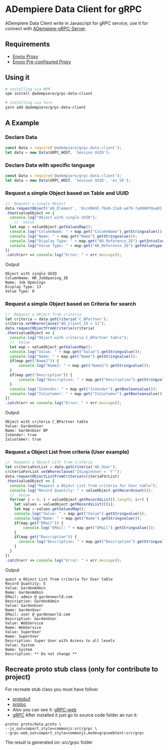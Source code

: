 # ADempiere Data Client for gRPC
ADempiere Data Client write in Javascript for gRPC service, use it for connect with
[ADempiere-gRPC-Server](https://github.com/erpcya/adempiere-gRPC-Server).

## Requirements
- [Envoy Proxy](https://www.envoyproxy.io/)
- [Envoy Pre-configured Proxy](https://github.com/erpcya/gRPC-Envoy-Proxy)

## Using it

``` bash
# installing via NPM
npm install @adempiere/grpc-data-client
```
``` bash
# installing via Yarn
yarn add @adempiere/grpc-data-client
```

## A Example
### Declare Data
```javascript
const Data = require('@adempiere/grpc-data-client');
let data = new Data(GRPC_HOST, 'Session UUID');
```
### Declare Data with specific language
```javascript
const Data = require('@adempiere/grpc-data-client');
let data = new Data(GRPC_HOST, 'Session UUID', 'es_VE');
```

### Request a simple Object based on Table and UUID
```javascript
//  Request a single Object
data.requestObject('AD_Element', '8cc49692-fb40-11e8-a479-7a0060f0aa01')
.then(valueObject => {
  console.log("Object with single UUID");
    //  Value
  let map = valueObject.getValuesMap();
  console.log("ColumnName: " + map.get("ColumnName").getStringvalue());
  console.log("Name: " + map.get("Name").getStringvalue());
  console.log("Display Type: " + map.get("AD_Reference_ID").getIntvalue());
  console.log("Value Type: " + map.get("AD_Reference_ID").getValuetype());
})
.catch(err => console.log("Error: " + err.message));
```

Output
```
Object with single UUID
ColumnName: HR_JobOpening_ID
Name: Job Openings
Display Type: 13
Value Type: 0
```

### Request a simple Object based on Criteria for search
```javascript
//  Request a Object from criteria
let criteria = data.getCriteria('C_BPartner');
criteria.setWhereclause("AD_Client_ID = 11");
data.requestObjectFromCriteria(criteria)
.then(valueObject => {
  console.log("Object with criteria C_BPartner table");
  //  Value
  let map = valueObject.getValuesMap();
  console.log("Value: " + map.get("Value").getStringvalue());
  console.log("Name: " + map.get("Name").getStringvalue());
  if(map.get("Name2")) {
      console.log("Name2: " + map.get("Name2").getStringvalue());
  }
  if(map.get("Description")) {
      console.log("Description: " + map.get("Description").getStringvalue());
  }
  console.log("IsVendor: " + map.get("IsVendor").getBooleanvalue());
  console.log("IsCustomer: " + map.get("IsCustomer").getBooleanvalue());
})
.catch(err => console.log("Error: " + err.message));
```

Output
```
Object with criteria C_BPartner table
Value: GardenUser
Name: GardenUser BP
IsVendor: true
IsCustomer: true
```

### Request a Object List from criteria (User example)
```javascript
//  Request a Object LIst from criteria
let criteriaForList = data.getCriteria('AD_User');
criteriaForList.setWhereclause("IsLoginUser = 'Y'");
data.requestObjectListFromCriteria(criteriaForList)
.then(valueObject => {
  console.log("Request a Object List from criteria for User table");
  console.log("Record Quantity: " + valueObject.getRecordcount());
  //  Value
  for(var i = 0; i < valueObject.getRecordsList().length; i++) {
    let values = valueObject.getRecordsList()[i];
    let map = values.getValuesMap();
    console.log("Value: " + map.get("Value").getStringvalue());
    console.log("Name: " + map.get("Name").getStringvalue());
    if(map.get("EMail")) {
        console.log("EMail: " + map.get("EMail").getStringvalue());
    }
    if(map.get("Description")) {
      console.log("Description: " + map.get("Description").getStringvalue());
    }
  }
})
.catch(err => console.log("Error: " + err.message));
```

Output
```
quest a Object List from criteria for User table
Record Quantity: 5
Value: GardenAdmin
Name: GardenAdmin
EMail: admin @ gardenworld.com
Description: GardenAdmin
Value: GardenUser
Name: GardenUser
EMail: user @ gardenworld.com
Description: GardenUser
Value: WebService
Name: WebService
Value: SuperUser
Name: SuperUser
Description: Super User with Access to all levels
Value: System
Name: System
Description: ** Do not change **
```

## Recreate proto stub class (only for contribute to project)
For recreate stub class you must have follow:
- [protobuf](https://github.com/protocolbuffers/protobuf/releases)
- [protoc](https://github.com/grpc/grpc-web/releases)
- Also you can see it: [gRPC-web](https://github.com/grpc/grpc-web)
- [gRPC](https://grpc.io/docs/tutorials/basic/web.html)
After installed it just go to source code folder an run it:
```
protoc proto/data.proto \
--js_out=import_style=commonjs:src/grpc \
--grpc-web_out=import_style=commonjs,mode=grpcwebtext:src/grpc
```
The result is generated on: src/grpc folder

